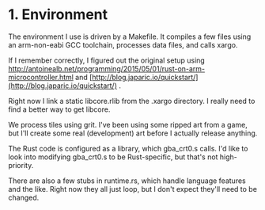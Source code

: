 # 1. Environment

The environment I use is driven by a Makefile.  It compiles a few files using an arm-non-eabi GCC toolchain, processes data files, and calls xargo.

If I remember correctly, I figured out the original setup using http://antoinealb.net/programming/2015/05/01/rust-on-arm-microcontroller.html and [http://blog.japaric.io/quickstart/](http://blog.japaric.io/quickstart/) .

Right now I link a static libcore.rlib from the .xargo directory.  I really need to find a better way to get libcore.

We process tiles using grit.  I've been using some ripped art from a game, but I'll create some real \(development\) art before I actually release anything.

The Rust code is configured as a library, which gba\_crt0.s calls.  I'd like to look into modifying gba\_crt0.s to be Rust-specific, but that's not high-priority.

There are also a few stubs in runtime.rs, which handle language features and the like.  Right now they all just loop, but I don't expect they'll need to be changed.

